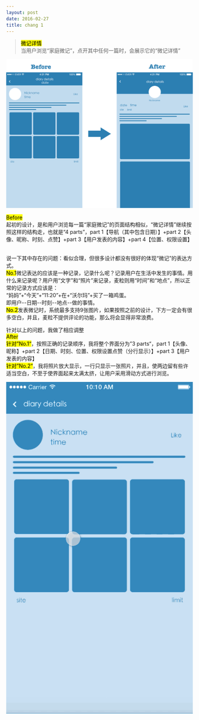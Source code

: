 ```yaml
---
layout: post
date: 2016-02-27
title: chang 1
---
```

><mark>微记详情</mark>
<br>当用户浏览“家庭微记”，点开其中任何一篇时，会展示它的“微记详情”

![layout borken by border-boxing](/images/duibi.png)

<mark>Before</mark>
<br>起初的设计，是和用户浏览每一篇“家庭微记”的页面结构相似，“微记详情”继续按照这样的结构走，也就是“4 parts”，part 1【导航（其中包含日期）】+part 2【头像、昵称、时刻、点赞】+part 3【用户发表的内容】+part 4【位置、权限设置】

<br>说一下其中存在的问题：看似合理，但很多设计都没有很好的体现“微记”的表达方式。
<br><mark>No.1</mark>微记表达的应该是一种记录，记录什么呢？记录用户在生活中发生的事情。用什么来记录呢？用户用“文字”和“照片”来记录，麦粒则用“时间”和“地点”，所以正常的记录方式应该是：
<br><a>“妈妈”+“今天”+“11:20”+在+“沃尔玛”+买了一箱鸡蛋。
<br>即用户--日期--时刻--地点--做的事情。</a>
<br><mark>No.2</mark>发表微记时，系统最多支持9张图片，如果按照之前的设计，下方一定会有很多空白，并且，麦粒不提供评论的功能，那么将会显得非常浪费。

针对以上的问题，我做了相应调整
<br><mark>After</mark>
<br><mark>针对”No.1“</mark>，按照正确的记录顺序，我将整个界面分为”3 parts“，part 1【头像、昵称】+part 2【日期、时刻、位置、权限设置点赞（分行显示）】+part 3【用户发表的内容】
<br><mark>针对”No.2“</mark>，我将照片放大显示，一行只显示一张照片，并且，使两边留有些许适当空白，不至于使界面起来太满太挤，让用户采用滑动方式进行浏览。

![layout borken by border-boxing](/images/123.gif)

